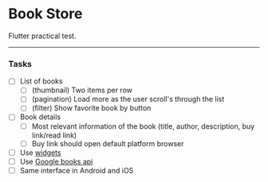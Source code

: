 # Book Store

Flutter practical test.

---

### Tasks

- [ ] List of books
  - [ ] (thumbnail) Two items per row
  - [ ] (pagination) Load more as the user scroll's through the list
  - [ ] (filter) Show favorite book by button
- [ ] Book details
  - [ ] Most relevant information of the book (title, author, description, buy link/read link)
  - [ ] Buy link should open default platform browser
- [ ] Use [widgets](https://docs.flutter.dev/development/ui/widgets)
- [ ] Use [Google books api](https://developers.google.com/books/docs/v1/getting_started#REST)
- [ ] Same interface in Android and iOS
